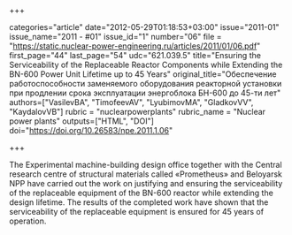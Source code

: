 +++

categories="article"
date="2012-05-29T01:18:53+03:00"
issue="2011-01"
issue_name="2011 - #01"
issue_id="1"
number="06"
file = "https://static.nuclear-power-engineering.ru/articles/2011/01/06.pdf"
first_page="44"
last_page="54"
udc="621.039.5"
title="Ensuring the Serviceability of the Replaceable Reactor Components while Extending the BN-600 Power Unit Lifetime up to 45 Years"
original_title="Обеспечение работоспособности заменяемого оборудования реакторной установки при продлении срока эксплуатации энергоблока БН-600 до 45-ти лет"
authors=["VasilevBA", "TimofeevAV", "LyubimovMA", "GladkovVV", "KaydalovVB"]
rubric = "nuclearpowerplants"
rubric_name = "Nuclear power plants"
outputs=["HTML", "DOI"]
doi="https://doi.org/10.26583/npe.2011.1.06"

+++

The Experimental machine-building design office together with the Central research centre of structural materials called «Prometheus» and Beloyarsk NPP have carried out the work on justifying and ensuring the serviceability of the replaceable equipment of the BN-600 reactor while extending the design lifetime. The results of the completed work have shown that the serviceability of the replaceable equipment is ensured for 45 years of operation.